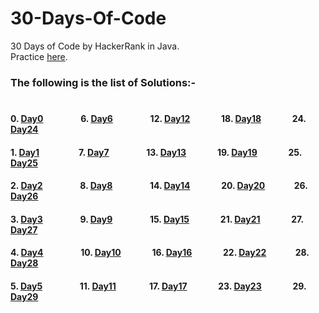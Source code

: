 # 30-Days-Of-Code
30 Days of Code by HackerRank in Java.  
Practice [here](https://www.hackerrank.com/domains/tutorials/30-days-of-code).

### The following is the list of Solutions:-
#
#### 0. [Day0](https://github.com/animeshbhagwat/30-Days-Of-Code/blob/master/Day0.java)&nbsp;&nbsp;&nbsp;&nbsp;&nbsp;&nbsp;&nbsp;&nbsp;&nbsp;&nbsp;&nbsp;&nbsp;&nbsp;&nbsp;&nbsp;&nbsp;&nbsp;&nbsp;6. [Day6](https://github.com/animeshbhagwat/30-Days-Of-Code/blob/master/Day6.java)&nbsp;&nbsp;&nbsp;&nbsp;&nbsp;&nbsp;&nbsp;&nbsp;&nbsp;&nbsp;&nbsp;&nbsp;&nbsp;&nbsp;&nbsp;&nbsp;&nbsp;&nbsp;12. [Day12](https://github.com/animeshbhagwat/30-Days-Of-Code/blob/master/Day12.java)&nbsp;&nbsp;&nbsp;&nbsp;&nbsp;&nbsp;&nbsp;&nbsp;&nbsp;&nbsp;&nbsp;&nbsp;&nbsp;&nbsp;&nbsp;18. [Day18](https://github.com/animeshbhagwat/30-Days-Of-Code/blob/master/Day18.java)&nbsp;&nbsp;&nbsp;&nbsp;&nbsp;&nbsp;&nbsp;&nbsp;&nbsp;&nbsp;&nbsp;&nbsp;&nbsp;&nbsp;&nbsp;24. [Day24](https://github.com/animeshbhagwat/30-Days-Of-Code/blob/master/Day24.java)
#### 1. [Day1](https://github.com/animeshbhagwat/30-Days-Of-Code/blob/master/Day1.java)&nbsp;&nbsp;&nbsp;&nbsp;&nbsp;&nbsp;&nbsp;&nbsp;&nbsp;&nbsp;&nbsp;&nbsp;&nbsp;&nbsp;&nbsp;&nbsp;&nbsp;&nbsp; 7. [Day7](https://github.com/animeshbhagwat/30-Days-Of-Code/blob/master/Day7.java)&nbsp;&nbsp;&nbsp;&nbsp;&nbsp;&nbsp;&nbsp;&nbsp;&nbsp;&nbsp;&nbsp;&nbsp;&nbsp;&nbsp;&nbsp;&nbsp;&nbsp;&nbsp;13. [Day13](https://github.com/animeshbhagwat/30-Days-Of-Code/blob/master/Day13.java)&nbsp;&nbsp;&nbsp;&nbsp;&nbsp;&nbsp;&nbsp;&nbsp;&nbsp;&nbsp;&nbsp;&nbsp;&nbsp;&nbsp;&nbsp;19. [Day19](https://github.com/animeshbhagwat/30-Days-Of-Code/blob/master/Day19.java)&nbsp;&nbsp;&nbsp;&nbsp;&nbsp;&nbsp;&nbsp;&nbsp;&nbsp;&nbsp;&nbsp;&nbsp;&nbsp;&nbsp;&nbsp;25. [Day25](https://github.com/animeshbhagwat/30-Days-Of-Code/blob/master/Day25.java)
#### 2. [Day2](https://github.com/animeshbhagwat/30-Days-Of-Code/blob/master/Day2.java)&nbsp;&nbsp;&nbsp;&nbsp;&nbsp;&nbsp;&nbsp;&nbsp;&nbsp;&nbsp;&nbsp;&nbsp;&nbsp;&nbsp;&nbsp;&nbsp;&nbsp;&nbsp;8. [Day8](https://github.com/animeshbhagwat/30-Days-Of-Code/blob/master/Day8.java)&nbsp;&nbsp;&nbsp;&nbsp;&nbsp;&nbsp;&nbsp;&nbsp;&nbsp;&nbsp;&nbsp;&nbsp;&nbsp;&nbsp;&nbsp;&nbsp;&nbsp;&nbsp;14. [Day14](https://github.com/animeshbhagwat/30-Days-Of-Code/blob/master/Day14.java)&nbsp;&nbsp;&nbsp;&nbsp;&nbsp;&nbsp;&nbsp;&nbsp;&nbsp;&nbsp;&nbsp;&nbsp;&nbsp;&nbsp;&nbsp;20. [Day20](https://github.com/animeshbhagwat/30-Days-Of-Code/blob/master/Day20.java)&nbsp;&nbsp;&nbsp;&nbsp;&nbsp;&nbsp;&nbsp;&nbsp;&nbsp;&nbsp;&nbsp;&nbsp;&nbsp;&nbsp;26. [Day26](https://github.com/animeshbhagwat/30-Days-Of-Code/blob/master/Day26.java)
#### 3. [Day3](https://github.com/animeshbhagwat/30-Days-Of-Code/blob/master/Day3.java)&nbsp;&nbsp;&nbsp;&nbsp;&nbsp;&nbsp;&nbsp;&nbsp;&nbsp;&nbsp;&nbsp;&nbsp;&nbsp;&nbsp;&nbsp;&nbsp;&nbsp;&nbsp;9. [Day9](https://github.com/animeshbhagwat/30-Days-Of-Code/blob/master/Day9.java)&nbsp;&nbsp;&nbsp;&nbsp;&nbsp;&nbsp;&nbsp;&nbsp;&nbsp;&nbsp;&nbsp;&nbsp;&nbsp;&nbsp;&nbsp;&nbsp;&nbsp;&nbsp;15. [Day15](https://github.com/animeshbhagwat/30-Days-Of-Code/blob/master/Day15.java)&nbsp;&nbsp;&nbsp;&nbsp;&nbsp;&nbsp;&nbsp;&nbsp;&nbsp;&nbsp;&nbsp;&nbsp;&nbsp;&nbsp;&nbsp;21. [Day21](https://github.com/animeshbhagwat/30-Days-Of-Code/blob/master/Day21.java)&nbsp;&nbsp;&nbsp;&nbsp;&nbsp;&nbsp;&nbsp;&nbsp;&nbsp;&nbsp;&nbsp;&nbsp;&nbsp;&nbsp;&nbsp;27. [Day27](https://github.com/animeshbhagwat/30-Days-Of-Code/blob/master/Day27.java)
#### 4. [Day4](https://github.com/animeshbhagwat/30-Days-Of-Code/blob/master/Day4.java)&nbsp;&nbsp;&nbsp;&nbsp;&nbsp;&nbsp;&nbsp;&nbsp;&nbsp;&nbsp;&nbsp;&nbsp;&nbsp;&nbsp;&nbsp;&nbsp;&nbsp;&nbsp;10. [Day10](https://github.com/animeshbhagwat/30-Days-Of-Code/blob/master/Day10.java)&nbsp;&nbsp;&nbsp;&nbsp;&nbsp;&nbsp;&nbsp;&nbsp;&nbsp;&nbsp;&nbsp;&nbsp;&nbsp;&nbsp;&nbsp;16. [Day16](https://github.com/animeshbhagwat/30-Days-Of-Code/blob/master/Day16.java)&nbsp;&nbsp;&nbsp;&nbsp;&nbsp;&nbsp;&nbsp;&nbsp;&nbsp;&nbsp;&nbsp;&nbsp;&nbsp;&nbsp;&nbsp;22. [Day22](https://github.com/animeshbhagwat/30-Days-Of-Code/blob/master/Day22.java)&nbsp;&nbsp;&nbsp;&nbsp;&nbsp;&nbsp;&nbsp;&nbsp;&nbsp;&nbsp;&nbsp;&nbsp;&nbsp;&nbsp;28. [Day28](https://github.com/animeshbhagwat/30-Days-Of-Code/blob/master/Day28.java)
#### 5. [Day5](https://github.com/animeshbhagwat/30-Days-Of-Code/blob/master/Day5.java)&nbsp;&nbsp;&nbsp;&nbsp;&nbsp;&nbsp;&nbsp;&nbsp;&nbsp;&nbsp;&nbsp;&nbsp;&nbsp;&nbsp;&nbsp;&nbsp;&nbsp;&nbsp;11. [Day11](https://github.com/animeshbhagwat/30-Days-Of-Code/blob/master/Day11.java)&nbsp;&nbsp;&nbsp;&nbsp;&nbsp;&nbsp;&nbsp;&nbsp;&nbsp;&nbsp;&nbsp;&nbsp;&nbsp;&nbsp;&nbsp;&nbsp;17. [Day17](https://github.com/animeshbhagwat/30-Days-Of-Code/blob/master/Day17.java)&nbsp;&nbsp;&nbsp;&nbsp;&nbsp;&nbsp;&nbsp;&nbsp;&nbsp;&nbsp;&nbsp;&nbsp;&nbsp;&nbsp;&nbsp;23. [Day23](https://github.com/animeshbhagwat/30-Days-Of-Code/blob/master/Day23.java)&nbsp;&nbsp;&nbsp;&nbsp;&nbsp;&nbsp;&nbsp;&nbsp;&nbsp;&nbsp;&nbsp;&nbsp;&nbsp;&nbsp;&nbsp;29. [Day29](https://github.com/animeshbhagwat/30-Days-Of-Code/blob/master/Day29.java)

